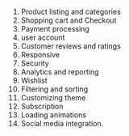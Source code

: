 1. Product listing and categories
2. Shopping cart and Checkout
3. Payment processing
4. user account
5. Customer reviews and ratings
5. Responsive
6. Security
7. Analytics and reporting
8. Wishlist
9. Filtering and sorting
10. Customizing theme
11. Subscription
12. Loading animations
13. Social media integration.